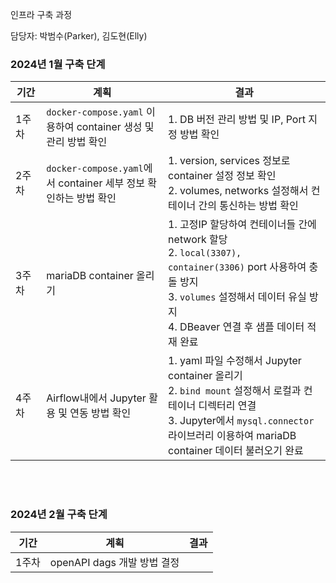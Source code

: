 
인프라 구축 과정

담당자: 박범수(Parker), 김도현(Elly)

### **2024년 1월 구축 단계**
| <center>기간</center> | <center>계획</center> | <center>결과</center> |
|---|---|---|
| 1주차&nbsp;&nbsp;&nbsp; | `docker-compose.yaml` 이용하여 container 생성 및 관리 방법 확인 | 1. DB 버전 관리 방법 및 IP, Port 지정 방법 확인 
| 2주차 | `docker-compose.yaml`에서 container 세부 정보 확인하는 방법 확인 | 1. version, services 정보로 container 설정 정보 확인 <br> 2. volumes, networks 설정해서 컨테이너 간의 통신하는 방법 확인
| 3주차 | mariaDB container 올리기 | 1. 고정IP 할당하여 컨테이너들 간에 network 할당 <br> 2. `local(3307), container(3306)` port 사용하여 충돌 방지 <br> 3. `volumes` 설정해서 데이터 유실 방지 <br> 4. DBeaver 연결 후 샘플 데이터 적재 완료
| 4주차 | Airflow내에서 Jupyter 활용 및 연동 방법 확인 | 1. yaml 파일 수정해서 Jupyter container 올리기 <br> 2. `bind mount` 설정해서 로컬과 컨테이너 디렉터리 연결 <br> 3. Jupyter에서 `mysql.connector` 라이브러리 이용하여 mariaDB container 데이터 불러오기 완료

<br></br>

### **2024년 2월 구축 단계**
| <center>기간</center> | <center>계획</center> | <center>결과</center> |
|---|---|---|
| 1주차 | openAPI dags 개발 방법 결정 | 
